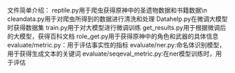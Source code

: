 文件简单介绍：
reptile.py用于爬虫获得原神中的圣遗物数据和书籍数据\n
cleandata.py用于对爬虫所得到的数据进行清洗和处理
Datahelp.py在微调大模型时获得数据集
train.py用于对大模型进行微调训练
get_results.py用于根据微调后的大模型，获得百科文档
role_get.py用于获得原神中的角色和武器的具体信息
evaluate/metric.py：用于评估事实性的指标
evaluate/ner.py:命名体识别模型，用于获得生成文本的关键词
evaluate/seqeval_metric.py:在ner模型训练时，用于评估
